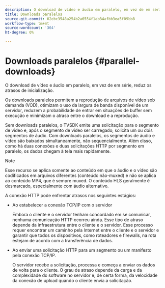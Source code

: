 ```yaml
---
description: O download de vídeo e áudio em paralelo, em vez de em série, reduz os atrasos de inicialização.
title: Downloads paralelos
source-git-commit: 02ebc3548a254b2a6554f1ab34afbb3ea5f09bb8
workflow-type: tm+mt
source-wordcount: '304'
ht-degree: 0%

---
```


# Downloads paralelos {#parallel-downloads}

O download de vídeo e áudio em paralelo, em vez de em série, reduz os atrasos de inicialização.

Os downloads paralelos permitem a reprodução de arquivos de vídeo sob demanda (VOD), otimizam o uso da largura de banda disponível de um servidor, reduzem a probabilidade de entrar em situações de buffer sem execução e minimizam o atraso entre o download e a reprodução.

<!-- 

Removed as part of "no DASH use cases" for 2.5.1, May 31st, 2017 release.
<p>Parallel downloads allows DASH video-on-demand (VOD) files to be played, optimizes the available bandwidth usage from a server, lowers the probability of getting into buffer under-run situations, and minimizes the delay between download and playback. </p>

 -->

Sem downloads paralelos, o TVSDK emite uma solicitação para o segmento de vídeo e, após o segmento de vídeo ser carregado, solicita um ou dois segmentos de áudio. Com downloads paralelos, os segmentos de áudio e vídeo são baixados simultaneamente, não sequencialmente. Além disso, como há duas conexões e duas solicitações HTTP por segmento em paralelo, os dados chegam à tela mais rapidamente.

>[!NOTE]
>
>Esse recurso se aplica somente ao conteúdo em que o áudio e o vídeo são codificados em arquivos diferentes (conteúdo não-muxed) e não se aplica ao conteúdo MP4, que é sempre muxed. O conteúdo HLS geralmente é desmarcado, especialmente com áudio alternativo.

<!-- 

See comment above (DASH use case removed).
  This feature applies only to content where the audio and video are encoded into different files (unmuxed content) and does not apply to MP4 content, which is always muxed. Most DASH content is unmuxed, and HLS content is often unmuxed, especially with alternate audio. 
-->

A conexão HTTP pode enfrentar atrasos nos seguintes estágios:

* Ao estabelecer a conexão TCP/IP com o servidor

  Embora o cliente e o servidor tenham concordado em se comunicar, nenhuma comunicação HTTP ocorreu ainda. Esse tipo de atraso depende da infraestrutura entre o cliente e o servidor. Esse processo requer encontrar um caminho pela Internet entre o cliente e o servidor e garantir que todos os dispositivos, como roteadores e firewalls, na rota estejam de acordo com a transferência de dados.
* Ao enviar uma solicitação HTTP para um segmento ou um manifesto pela conexão TCP/IP.

  O servidor recebe a solicitação, processa e começa a enviar os dados de volta para o cliente. O grau de atraso depende da carga e da complexidade do software no servidor e, de certa forma, da velocidade da conexão de upload quando o cliente envia a solicitação.
